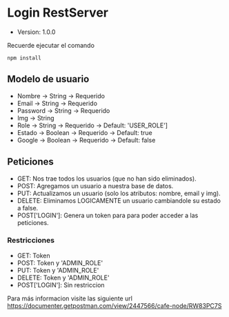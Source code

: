 # Login RestServer

- Version: 1.0.0

Recuerde ejecutar el comando
```
npm install
```
## Modelo de usuario
- Nombre    -> String    -> Requerido
- Email     -> String    -> Requerido
- Password  -> String    -> Requerido
- Img       -> String    
- Role      -> String    -> Requerido    -> Default: 'USER_ROLE']
- Estado    -> Boolean   -> Requerido    -> Default: true
- Google    -> Boolean   -> Requerido    -> Default: false

## Peticiones
- GET:           Nos trae todos los usuarios (que no han sido eliminados).
- POST:          Agregamos un usuario a nuestra base de datos.
- PUT:           Actualizamos un usuario (solo los atributos: nombre, email y img).
- DELETE:        Eliminamos LOGICAMENTE un usuario cambiandole su estado a false.
- POST['LOGIN']: Genera un token para para poder acceder a las peticiones.

### Restricciones
- GET:           Token
- POST:          Token y 'ADMIN_ROLE'
- PUT:           Token y 'ADMIN_ROLE'
- DELETE:        Token y 'ADMIN_ROLE'
- POST['LOGIN']: Sin restriccion

Para más informacion visite las siguiente url https://documenter.getpostman.com/view/2447566/cafe-node/RW83PC7S
